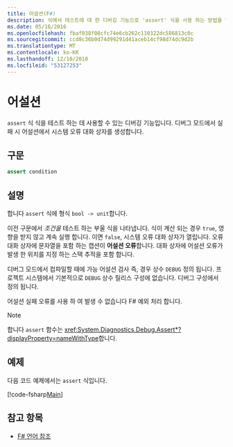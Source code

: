 ```yaml
---
title: 어설션(F#)
description: 식에서 테스트에 대 한 디버깅 기능으로 'assert' 식을 사용 하는 방법을 알아봅니다는 F# 프로그래밍 언어입니다.
ms.date: 05/16/2016
ms.openlocfilehash: fbaf038f08cfc74e6cb262c110322dc586813c0c
ms.sourcegitcommit: ccd8c36b0d74d99291d41aceb14cf98d74dc9d2b
ms.translationtype: MT
ms.contentlocale: ko-KR
ms.lasthandoff: 12/10/2018
ms.locfileid: "53127253"
---
```

# <a name="assertions"></a>어설션

`assert` 식 식을 테스트 하는 데 사용할 수 있는 디버깅 기능입니다. 디버그 모드에서 실패 시 어설션에서 시스템 오류 대화 상자를 생성합니다.

## <a name="syntax"></a>구문

```fsharp
assert condition
```

## <a name="remarks"></a>설명

합니다 `assert` 식에 형식 `bool -> unit`합니다.

이전 구문에서 *조건을* 테스트 하는 부울 식을 나타냅니다. 식이 계산 되는 경우 `true`, 영향을 받지 않고 계속 실행 합니다. 이면 `false`, 시스템 오류 대화 상자가 열립니다. 오류 대화 상자에 문자열을 포함 하는 캡션이 **어설션 오류**합니다. 대화 상자에 어설션 오류가 발생 한 위치를 지정 하는 스택 추적을 포함 합니다.

디버그 모드에서 컴파일할 때에 가능 어설션 검사 즉, 경우 상수 `DEBUG` 정의 됩니다. 프로젝트 시스템에서 기본적으로 `DEBUG` 상수 릴리스 구성에 없습니다. 디버그 구성에서 정의 됩니다.

어설션 실패 오류를 사용 하 여 발생 수 없습니다 F# 예외 처리 합니다.

> [!NOTE]
> 합니다 `assert` 함수는 <xref:System.Diagnostics.Debug.Assert*?displayProperty=nameWithType>합니다.

## <a name="example"></a>예제

다음 코드 예제에서는 `assert` 식입니다.

[!code-fsharp[Main](../../../samples/snippets/fsharp/lang-ref-2/snippet5401.fs)]

## <a name="see-also"></a>참고 항목

- [F# 언어 참조](index.md)
